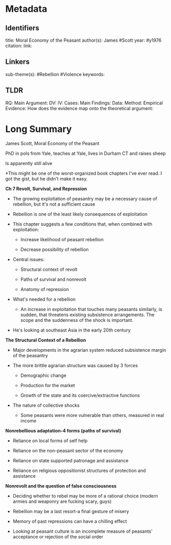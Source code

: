 # Metadata
## Identifiers
title: Moral Economy of the Peasant
author(s): James #Scott
year: #y1976
citation:
link:

## Linkers

sub-theme(s): #Rebellion #Violence 
keywords:

## TLDR

RQ:
Main Argument:
DV:
IV:
Cases:
Main Findings:
Data:
Method:
Empirical Evidence: 
How does the evidence map onto the theoretical argument: 

# Long Summary



James Scott, Moral Economy of the Peasant

PhD in pols from Yale, teaches at Yale, lives in Durham CT and raises
sheep

Is apparently still alive

\*This might be one of the worst-organized book chapters I've ever read.
I got the gist, but he didn't make it easy.

**Ch 7 Revolt, Survival, and Repression**

-   The growing exploitation of peasantry may be a necessary cause of
    rebellion, but it's not a sufficient cause

-   Rebellion is one of the least likely consequences of exploitation

-   This chapter suggests a few conditions that, when combined with
    exploitation:

    -   Increase likelihood of peasant rebellion

    -   Decrease possibility of rebellion

-   Central issues:

    -   Structural context of revolt

    -   Paths of survival and nonrevolt

    -   Anatomy of repression

-   What's needed for a rebellion

    -   An increase in exploitation that touches many peasants
        similarly, is sudden, that threatens existing subsistence
        arrangements. The scope and the suddenness of the shock is
        important.

-   He's looking at southeast Asia in the early 20th century

**The Structural Context of a Rebellion**

-   Major developments in the agrarian system reduced subsistence margin
    of the peasantry

-   The more brittle agrarian structure was caused by 3 forces

    -   Demographic change

    -   Production for the market

    -   Growth of the state and its coercive/extractive functions

-   The nature of collective shocks

    -   Some peasants were more vulnerable than others, measured in real
        income

**Nonrebellious adaptation-4 forms (paths of survival)**

-   Reliance on local forms of self help

-   Reliance on the non-peasant sector of the economy

-   Reliance on state supported patronage and assistance

-   Reliance on religious oppositionist structures of protection and
    assistance

**Nonrevolt and the question of false consciousness**

-   Deciding whether to rebel may be more of a rational choice (modern
    armies and weaponry are fucking scary, guys)

-   Rebellion may be a last resort-a final gesture of misery

-   Memory of past repressions can have a chilling effect

-   Looking at peasant culture is an incomplete measure of peasants'
    acceptance or rejection of the social order
